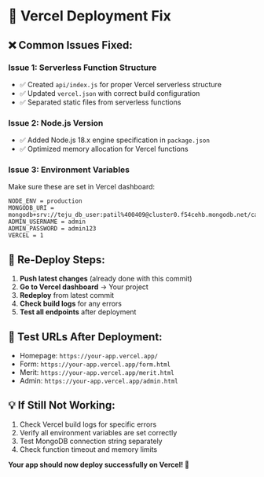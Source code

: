 # 🔧 Vercel Deployment Fix

## ❌ **Common Issues Fixed:**

### **Issue 1: Serverless Function Structure**
- ✅ Created `api/index.js` for proper Vercel serverless structure
- ✅ Updated `vercel.json` with correct build configuration
- ✅ Separated static files from serverless functions

### **Issue 2: Node.js Version**
- ✅ Added Node.js 18.x engine specification in `package.json`
- ✅ Optimized memory allocation for Vercel functions

### **Issue 3: Environment Variables**
Make sure these are set in Vercel dashboard:

```
NODE_ENV = production
MONGODB_URI = mongodb+srv://teju_db_user:patil%400409@cluster0.f54cehb.mongodb.net/careerpath
ADMIN_USERNAME = admin
ADMIN_PASSWORD = admin123
VERCEL = 1
```

## 🚀 **Re-Deploy Steps:**

1. **Push latest changes** (already done with this commit)
2. **Go to Vercel dashboard** → Your project
3. **Redeploy** from latest commit
4. **Check build logs** for any errors
5. **Test all endpoints** after deployment

## 🧪 **Test URLs After Deployment:**

- Homepage: `https://your-app.vercel.app/`
- Form: `https://your-app.vercel.app/form.html`
- Merit: `https://your-app.vercel.app/merit.html`
- Admin: `https://your-app.vercel.app/admin.html`

## 💡 **If Still Not Working:**

1. Check Vercel build logs for specific errors
2. Verify all environment variables are set correctly
3. Test MongoDB connection string separately
4. Check function timeout and memory limits

**Your app should now deploy successfully on Vercel! 🎉**